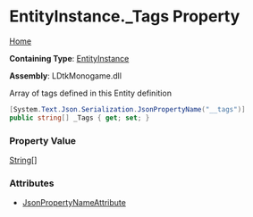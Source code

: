# EntityInstance\.\_Tags Property

[Home](../../../README.md)

**Containing Type**: [EntityInstance](../README.md)

**Assembly**: LDtkMonogame\.dll

  
Array of tags defined in this Entity definition

```csharp
[System.Text.Json.Serialization.JsonPropertyName("__tags")]
public string[] _Tags { get; set; }
```

### Property Value

[String](https://docs.microsoft.com/en-us/dotnet/api/system.string)\[\]

### Attributes

* [JsonPropertyNameAttribute](https://docs.microsoft.com/en-us/dotnet/api/system.text.json.serialization.jsonpropertynameattribute)


